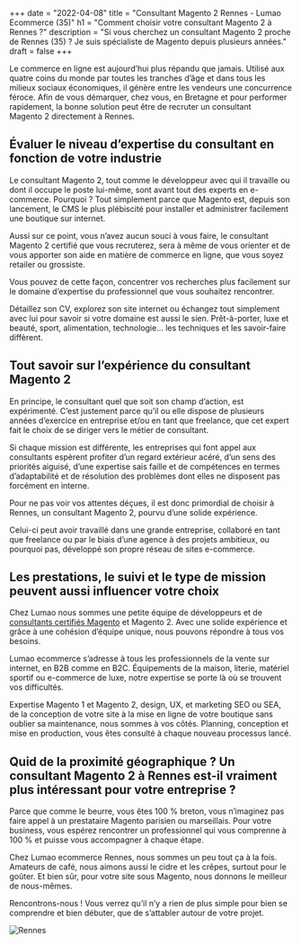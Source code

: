 +++
date = "2022-04-08"
title = "Consultant Magento 2  Rennes - Lumao Ecommerce (35)"
h1 = "Comment choisir votre consultant Magento 2 à Rennes ?"
description = "Si vous cherchez un consultant Magento 2 proche de Rennes (35) ?  Je suis spécialiste de Magento depuis plusieurs années."
draft = false
+++

Le commerce en ligne est aujourd’hui plus répandu que jamais. Utilisé aux quatre coins du monde par toutes les tranches d’âge et dans tous les milieux sociaux économiques, il génère entre les vendeurs une concurrence féroce. Afin de vous démarquer, chez vous, en Bretagne et pour performer rapidement, la bonne solution peut être de recruter un consultant Magento 2 directement à Rennes.

## Évaluer le niveau d’expertise du consultant en fonction de votre industrie
Le consultant Magento 2, tout comme le développeur avec qui il travaille ou dont il occupe le poste lui-même, sont avant tout des experts en e-commerce. Pourquoi ? Tout simplement parce que Magento est, depuis son lancement, le CMS le plus plébiscité pour installer et administrer facilement une boutique sur internet.

Aussi sur ce point, vous n’avez aucun souci à vous faire, le consultant Magento 2 certifié que vous recruterez, sera à même de vous orienter et de vous apporter son aide en matière de commerce en ligne, que vous soyez retailer ou grossiste.

Vous pouvez de cette façon, concentrer vos recherches plus facilement sur le domaine d’expertise du professionnel que vous souhaitez rencontrer.

Détaillez son CV, explorez son site internet ou échangez tout simplement avec lui pour savoir si votre domaine est aussi le sien. Prêt-à-porter, luxe et beauté, sport, alimentation, technologie… les techniques et les savoir-faire diffèrent.

## Tout savoir sur l’expérience du consultant Magento 2
En principe, le consultant quel que soit son champ d’action, est expérimenté. C’est justement parce qu’il ou elle dispose de plusieurs années d’exercice en entreprise et/ou en tant que freelance, que cet expert fait le choix de se diriger vers le métier de consultant.

Si chaque mission est différente, les entreprises qui font appel aux consultants espèrent profiter d’un regard extérieur acéré, d’un sens des priorités aiguisé, d’une expertise sais faille et de compétences en termes d’adaptabilité et de résolution des problèmes dont elles ne disposent pas forcément en interne.

Pour ne pas voir vos attentes déçues, il est donc primordial de choisir à Rennes, un consultant Magento 2, pourvu d’une solide expérience.

Celui-ci peut avoir travaillé dans une grande entreprise, collaboré en tant que freelance ou par le biais d’une agence à des projets ambitieux, ou pourquoi pas, développé son propre réseau de sites e-commerce.

## Les prestations, le suivi et le type de mission peuvent aussi influencer votre choix
Chez Lumao nous sommes une petite équipe de développeurs et de [consultants certifiés Magento](/ecommerce/cms/magento/consultant/) et Magento 2. Avec une solide expérience et grâce à une cohésion d’équipe unique, nous pouvons répondre à tous vos besoins.

Lumao ecommerce s’adresse à tous les professionnels de la vente sur internet, en B2B comme en B2C. Équipements de la maison, literie, matériel sportif ou e-commerce de luxe, notre expertise se porte là où se trouvent vos difficultés.

Expertise Magento 1 et Magento 2, design, UX, et marketing SEO ou SEA, de la conception de votre site à la mise en ligne de votre boutique sans oublier sa maintenance, nous sommes à vos côtés. Planning, conception et mise en production, vous êtes consulté à chaque nouveau processus lancé.

## Quid de la proximité géographique ? Un consultant Magento 2 à Rennes est-il vraiment plus intéressant pour votre entreprise ?
Parce que comme le beurre, vous êtes 100 % breton, vous n’imaginez pas faire appel à un prestataire Magento parisien ou marseillais. Pour votre business, vous espérez rencontrer un professionnel qui vous comprenne à 100 % et puisse vous accompagner à chaque étape.

Chez Lumao ecommerce Rennes, nous sommes un peu tout ça à la fois. Amateurs de café, nous aimons aussi le cidre et les crêpes, surtout pour le goûter. Et bien sûr, pour votre site sous Magento, nous donnons le meilleur de nous-mêmes.

Rencontrons-nous ! Vous verrez qu’il n’y a rien de plus simple pour bien se comprendre et bien débuter, que de s’attabler autour de votre projet.


<img class="animate zoomIn margin-auto" src="/images/ville/rennes.jpg" alt="Rennes" />
